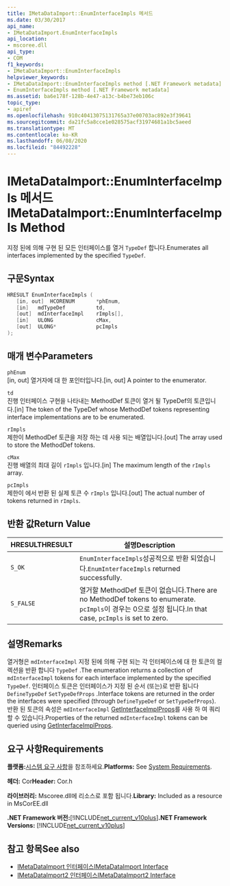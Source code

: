 ```yaml
---
title: IMetaDataImport::EnumInterfaceImpls 메서드
ms.date: 03/30/2017
api_name:
- IMetaDataImport.EnumInterfaceImpls
api_location:
- mscoree.dll
api_type:
- COM
f1_keywords:
- IMetaDataImport::EnumInterfaceImpls
helpviewer_keywords:
- IMetaDataImport::EnumInterfaceImpls method [.NET Framework metadata]
- EnumInterfaceImpls method [.NET Framework metadata]
ms.assetid: ba6e178f-128b-4e47-a13c-b4be73eb106c
topic_type:
- apiref
ms.openlocfilehash: 910c40413075131765a37e00703ac892e3f39641
ms.sourcegitcommit: da21fc5a8cce1e028575acf31974681a1bc5aeed
ms.translationtype: MT
ms.contentlocale: ko-KR
ms.lasthandoff: 06/08/2020
ms.locfileid: "84492228"
---
```

# <a name="imetadataimportenuminterfaceimpls-method"></a><span data-ttu-id="8756a-102">IMetaDataImport::EnumInterfaceImpls 메서드</span><span class="sxs-lookup"><span data-stu-id="8756a-102">IMetaDataImport::EnumInterfaceImpls Method</span></span>
<span data-ttu-id="8756a-103">지정 된에 의해 구현 된 모든 인터페이스를 열거 `TypeDef` 합니다.</span><span class="sxs-lookup"><span data-stu-id="8756a-103">Enumerates all interfaces implemented by the specified `TypeDef`.</span></span>
  
## <a name="syntax"></a><span data-ttu-id="8756a-104">구문</span><span class="sxs-lookup"><span data-stu-id="8756a-104">Syntax</span></span>  
  
```cpp  
HRESULT EnumInterfaceImpls (  
   [in, out]  HCORENUM       *phEnum,
   [in]   mdTypeDef          td,  
   [out]  mdInterfaceImpl    rImpls[],
   [in]   ULONG              cMax,  
   [out]  ULONG*             pcImpls  
);  
```  
  
## <a name="parameters"></a><span data-ttu-id="8756a-105">매개 변수</span><span class="sxs-lookup"><span data-stu-id="8756a-105">Parameters</span></span>  
 `phEnum`  
 <span data-ttu-id="8756a-106">[in, out] 열거자에 대 한 포인터입니다.</span><span class="sxs-lookup"><span data-stu-id="8756a-106">[in, out] A pointer to the enumerator.</span></span>  
  
 `td`  
 <span data-ttu-id="8756a-107">진행 인터페이스 구현을 나타내는 MethodDef 토큰이 열거 될 TypeDef의 토큰입니다.</span><span class="sxs-lookup"><span data-stu-id="8756a-107">[in] The token of the TypeDef whose MethodDef tokens representing interface implementations are to be enumerated.</span></span>  
  
 `rImpls`  
 <span data-ttu-id="8756a-108">제한이 MethodDef 토큰을 저장 하는 데 사용 되는 배열입니다.</span><span class="sxs-lookup"><span data-stu-id="8756a-108">[out] The array used to store the MethodDef tokens.</span></span>  
  
 `cMax`  
 <span data-ttu-id="8756a-109">진행 배열의 최대 길이 `rImpls` 입니다.</span><span class="sxs-lookup"><span data-stu-id="8756a-109">[in] The maximum length of the `rImpls` array.</span></span>  
  
 `pcImpls`  
 <span data-ttu-id="8756a-110">제한이 에서 반환 된 실제 토큰 수 `rImpls` 입니다.</span><span class="sxs-lookup"><span data-stu-id="8756a-110">[out] The actual number of tokens returned in `rImpls`.</span></span>  
  
## <a name="return-value"></a><span data-ttu-id="8756a-111">반환 값</span><span class="sxs-lookup"><span data-stu-id="8756a-111">Return Value</span></span>  
  
|<span data-ttu-id="8756a-112">HRESULT</span><span class="sxs-lookup"><span data-stu-id="8756a-112">HRESULT</span></span>|<span data-ttu-id="8756a-113">설명</span><span class="sxs-lookup"><span data-stu-id="8756a-113">Description</span></span>|  
|-------------|-----------------|  
|`S_OK`|<span data-ttu-id="8756a-114">`EnumInterfaceImpls`성공적으로 반환 되었습니다.</span><span class="sxs-lookup"><span data-stu-id="8756a-114">`EnumInterfaceImpls` returned successfully.</span></span>|  
|`S_FALSE`|<span data-ttu-id="8756a-115">열거할 MethodDef 토큰이 없습니다.</span><span class="sxs-lookup"><span data-stu-id="8756a-115">There are no MethodDef tokens to enumerate.</span></span> <span data-ttu-id="8756a-116">`pcImpls`이 경우는 0으로 설정 됩니다.</span><span class="sxs-lookup"><span data-stu-id="8756a-116">In that case, `pcImpls` is set to zero.</span></span>|  

## <a name="remarks"></a><span data-ttu-id="8756a-117">설명</span><span class="sxs-lookup"><span data-stu-id="8756a-117">Remarks</span></span>

<span data-ttu-id="8756a-118">열거형은 `mdInterfaceImpl` 지정 된에 의해 구현 되는 각 인터페이스에 대 한 토큰의 컬렉션을 반환 합니다 `TypeDef` .</span><span class="sxs-lookup"><span data-stu-id="8756a-118">The enumeration returns a collection of `mdInterfaceImpl` tokens for each interface implemented by the specified `TypeDef`.</span></span> <span data-ttu-id="8756a-119">인터페이스 토큰은 인터페이스가 지정 된 순서 (또는)로 반환 됩니다 `DefineTypeDef` `SetTypeDefProps` .</span><span class="sxs-lookup"><span data-stu-id="8756a-119">Interface tokens are returned in the order the interfaces were specified (through `DefineTypeDef` or `SetTypeDefProps`).</span></span> <span data-ttu-id="8756a-120">반환 된 토큰의 속성은 `mdInterfaceImpl` [GetInterfaceImplProps](imetadataimport-getinterfaceimplprops-method.md)를 사용 하 여 쿼리할 수 있습니다.</span><span class="sxs-lookup"><span data-stu-id="8756a-120">Properties of the returned `mdInterfaceImpl` tokens can be queried using [GetInterfaceImplProps](imetadataimport-getinterfaceimplprops-method.md).</span></span>
  
## <a name="requirements"></a><span data-ttu-id="8756a-121">요구 사항</span><span class="sxs-lookup"><span data-stu-id="8756a-121">Requirements</span></span>  
 <span data-ttu-id="8756a-122">**플랫폼:**[시스템 요구 사항](../../get-started/system-requirements.md)을 참조하세요.</span><span class="sxs-lookup"><span data-stu-id="8756a-122">**Platforms:** See [System Requirements](../../get-started/system-requirements.md).</span></span>  
  
 <span data-ttu-id="8756a-123">**헤더:** Cor</span><span class="sxs-lookup"><span data-stu-id="8756a-123">**Header:** Cor.h</span></span>  
  
 <span data-ttu-id="8756a-124">**라이브러리:** Mscoree.dll에 리소스로 포함 됩니다.</span><span class="sxs-lookup"><span data-stu-id="8756a-124">**Library:** Included as a resource in MsCorEE.dll</span></span>  
  
 <span data-ttu-id="8756a-125">**.NET Framework 버전:**[!INCLUDE[net_current_v10plus](../../../../includes/net-current-v10plus-md.md)]</span><span class="sxs-lookup"><span data-stu-id="8756a-125">**.NET Framework Versions:** [!INCLUDE[net_current_v10plus](../../../../includes/net-current-v10plus-md.md)]</span></span>  
  
## <a name="see-also"></a><span data-ttu-id="8756a-126">참고 항목</span><span class="sxs-lookup"><span data-stu-id="8756a-126">See also</span></span>

- [<span data-ttu-id="8756a-127">IMetaDataImport 인터페이스</span><span class="sxs-lookup"><span data-stu-id="8756a-127">IMetaDataImport Interface</span></span>](imetadataimport-interface.md)
- [<span data-ttu-id="8756a-128">IMetaDataImport2 인터페이스</span><span class="sxs-lookup"><span data-stu-id="8756a-128">IMetaDataImport2 Interface</span></span>](imetadataimport2-interface.md)

